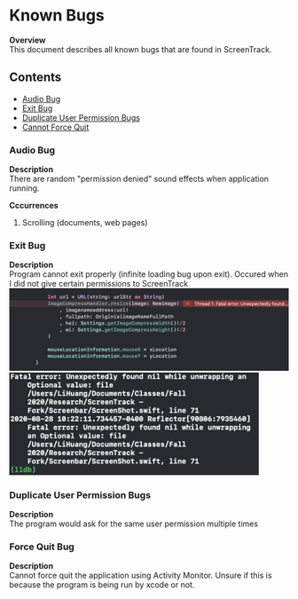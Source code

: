# Known Bugs

**Overview**\
This document describes all known bugs that are found in ScreenTrack.

## Contents

- [Audio Bug](#audio-bug)
- [Exit Bug](#exit-bug)
- [Duplicate User Permission Bugs](#duplicate-user-permission-bugs)
- [Cannot Force Quit](#force-quit-bug)

### Audio Bug

**Description**\
There are random "permission denied" sound effects when application running.

**Cccurrences**

1. Scrolling (documents, web pages)

### Exit Bug

**Description**\
Program cannot exit properly (infinite loading bug upon exit).
Occured when I did not give certain permissions to ScreenTrack\
<img src="https://github.com/lisongh10/screentrack/blob/master/Documentation/Images/Exit%20Bug%201.png" width="550" alt="Exit Bug 1" />
<img src="https://github.com/lisongh10/screentrack/blob/master/Documentation/Images/Exit%20Bug%202.png" width="450" alt="Exit Bug 2" />

### Duplicate User Permission Bugs

**Description**\
The program would ask for the same user permission multiple times

### Force Quit Bug

**Description**\
Cannot force quit the application using Activity Monitor.
Unsure if this is because the program is being run by xcode or not.
